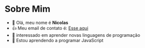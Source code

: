 # Sobre Mim

- 👋 Olá, meu nome é **Nicolas**
-  :+1: Meu email de contato é: [Esse aqui](silvanicolaseduardo95@gmail.com)
- 👀 interessado em aprender novas linguagens de programação 
- 🌱 Estou aprendendo a programar JavaScript 

